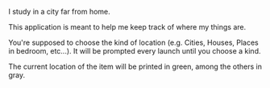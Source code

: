 I study in a city far from home.

This application is meant to help me keep track of where my things are.

You're supposed to choose the kind of location (e.g. Cities, Houses, Places in bedroom, etc...).
It will be prompted every launch until you choose a kind.

The current location of the item will be printed in green, among the others in gray.
